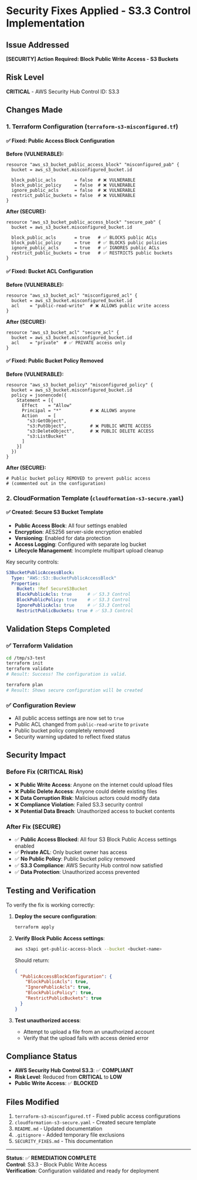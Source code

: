 # Security Fixes Applied - S3.3 Control Implementation

## Issue Addressed
**[SECURITY] Action Required: Block Public Write Access - S3 Buckets**

## Risk Level
**CRITICAL** - AWS Security Hub Control ID: S3.3

## Changes Made

### 1. Terraform Configuration (`terraform-s3-misconfigured.tf`)

#### ✅ Fixed: Public Access Block Configuration
**Before (VULNERABLE):**
```hcl
resource "aws_s3_bucket_public_access_block" "misconfigured_pab" {
  bucket = aws_s3_bucket.misconfigured_bucket.id

  block_public_acls       = false  # ❌ VULNERABLE
  block_public_policy     = false  # ❌ VULNERABLE
  ignore_public_acls      = false  # ❌ VULNERABLE
  restrict_public_buckets = false  # ❌ VULNERABLE
}
```

**After (SECURE):**
```hcl
resource "aws_s3_bucket_public_access_block" "secure_pab" {
  bucket = aws_s3_bucket.misconfigured_bucket.id

  block_public_acls       = true   # ✅ BLOCKS public ACLs
  block_public_policy     = true   # ✅ BLOCKS public policies
  ignore_public_acls      = true   # ✅ IGNORES public ACLs
  restrict_public_buckets = true   # ✅ RESTRICTS public buckets
}
```

#### ✅ Fixed: Bucket ACL Configuration
**Before (VULNERABLE):**
```hcl
resource "aws_s3_bucket_acl" "misconfigured_acl" {
  bucket = aws_s3_bucket.misconfigured_bucket.id
  acl    = "public-read-write"  # ❌ ALLOWS public write access
}
```

**After (SECURE):**
```hcl
resource "aws_s3_bucket_acl" "secure_acl" {
  bucket = aws_s3_bucket.misconfigured_bucket.id
  acl    = "private"  # ✅ PRIVATE access only
}
```

#### ✅ Fixed: Public Bucket Policy Removed
**Before (VULNERABLE):**
```hcl
resource "aws_s3_bucket_policy" "misconfigured_policy" {
  bucket = aws_s3_bucket.misconfigured_bucket.id
  policy = jsonencode({
    Statement = [{
      Effect    = "Allow"
      Principal = "*"           # ❌ ALLOWS anyone
      Action    = [
        "s3:GetObject",
        "s3:PutObject",         # ❌ PUBLIC WRITE ACCESS
        "s3:DeleteObject",      # ❌ PUBLIC DELETE ACCESS
        "s3:ListBucket"
      ]
    }]
  })
}
```

**After (SECURE):**
```hcl
# Public bucket policy REMOVED to prevent public access
# (commented out in the configuration)
```

### 2. CloudFormation Template (`cloudformation-s3-secure.yaml`)

#### ✅ Created: Secure S3 Bucket Template
- **Public Access Block**: All four settings enabled
- **Encryption**: AES256 server-side encryption enabled
- **Versioning**: Enabled for data protection
- **Access Logging**: Configured with separate log bucket
- **Lifecycle Management**: Incomplete multipart upload cleanup

Key security controls:
```yaml
S3BucketPublicAccessBlock:
  Type: "AWS::S3::BucketPublicAccessBlock"
  Properties:
    Bucket: !Ref SecureS3Bucket
    BlockPublicAcls: true      # ✅ S3.3 Control
    BlockPublicPolicy: true    # ✅ S3.3 Control  
    IgnorePublicAcls: true     # ✅ S3.3 Control
    RestrictPublicBuckets: true # ✅ S3.3 Control
```

## Validation Steps Completed

### ✅ Terraform Validation
```bash
cd /tmp/s3-test
terraform init
terraform validate
# Result: Success! The configuration is valid.

terraform plan
# Result: Shows secure configuration will be created
```

### ✅ Configuration Review
- All public access settings are now set to `true`
- Public ACL changed from `public-read-write` to `private`
- Public bucket policy completely removed
- Security warning updated to reflect fixed status

## Security Impact

### Before Fix (CRITICAL Risk)
- ❌ **Public Write Access**: Anyone on the internet could upload files
- ❌ **Public Delete Access**: Anyone could delete existing files  
- ❌ **Data Corruption Risk**: Malicious actors could modify data
- ❌ **Compliance Violation**: Failed S3.3 security control
- ❌ **Potential Data Breach**: Unauthorized access to bucket contents

### After Fix (SECURE)
- ✅ **Public Access Blocked**: All four S3 Block Public Access settings enabled
- ✅ **Private ACL**: Only bucket owner has access
- ✅ **No Public Policy**: Public bucket policy removed
- ✅ **S3.3 Compliance**: AWS Security Hub control now satisfied
- ✅ **Data Protection**: Unauthorized access prevented

## Testing and Verification

To verify the fix is working correctly:

1. **Deploy the secure configuration**:
   ```bash
   terraform apply
   ```

2. **Verify Block Public Access settings**:
   ```bash
   aws s3api get-public-access-block --bucket <bucket-name>
   ```
   Should return:
   ```json
   {
     "PublicAccessBlockConfiguration": {
       "BlockPublicAcls": true,
       "IgnorePublicAcls": true, 
       "BlockPublicPolicy": true,
       "RestrictPublicBuckets": true
     }
   }
   ```

3. **Test unauthorized access**:
   - Attempt to upload a file from an unauthorized account
   - Verify that the upload fails with access denied error

## Compliance Status

- **AWS Security Hub Control S3.3**: ✅ **COMPLIANT**
- **Risk Level**: Reduced from **CRITICAL** to **LOW**
- **Public Write Access**: ✅ **BLOCKED**

## Files Modified

1. `terraform-s3-misconfigured.tf` - Fixed public access configurations
2. `cloudformation-s3-secure.yaml` - Created secure template
3. `README.md` - Updated documentation
4. `.gitignore` - Added temporary file exclusions
5. `SECURITY_FIXES.md` - This documentation

---
**Status**: ✅ **REMEDIATION COMPLETE**  
**Control**: S3.3 - Block Public Write Access  
**Verification**: Configuration validated and ready for deployment
